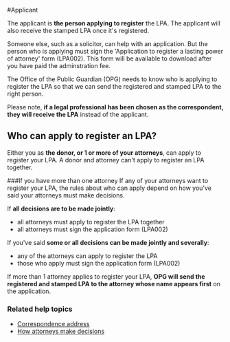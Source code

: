 #Applicant

The applicant is **the person applying to register** the LPA. The applicant will also receive the stamped LPA once it's registered.

Someone else, such as a solicitor, can help with an application. But the person who is applying must sign the 'Application to register a lasting power of attorney' form (LPA002). This form will be available to download after you have paid the adminstration fee.

The Office of the Public Guardian (OPG) needs to know who is applying to register the LPA so that we can send the registered and stamped LPA to the right person. 

Please note, **if a legal professional has been chosen as the correspondent, they will receive the LPA** instead of the applicant. 

## Who can apply to register an LPA?
Either you as **the donor, or 1 or more of your attorneys**, can apply to register your LPA. A donor and attorney can't apply to register an LPA together. 

###If you have more than one attorney
If any of your attorneys want to register your LPA, the rules about who can apply depend on how you've said your attorneys must make decisions.

If **all decisions are to be made jointly**:

* all attorneys must apply to register the LPA together
* all attorneys must sign the application form (LPA002)

If you've said **some or all decisions can be made jointly and severally**:

* any of the attorneys can apply to register the LPA
* those who apply must sign the application form (LPA002)

If more than 1 attorney applies to register your LPA, **OPG will send the registered and stamped LPA to the attorney whose name appears first** on the application.

### Related help topics
* [Correspondence address](#/help/correspondence-address)
* [How attorneys make decisions](#/help/how-attorneys-make-decisions)
